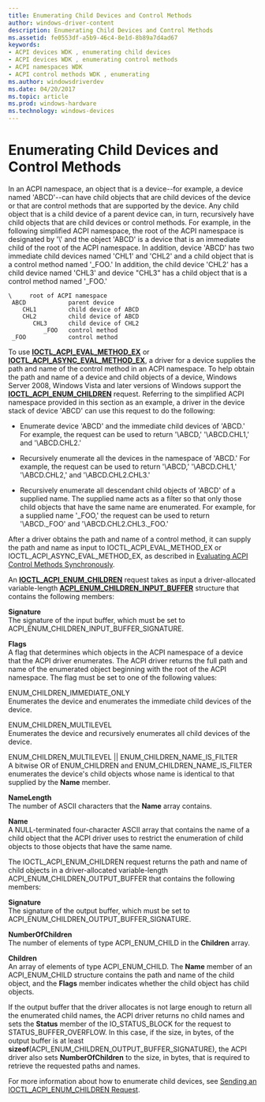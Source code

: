 ```yaml
---
title: Enumerating Child Devices and Control Methods
author: windows-driver-content
description: Enumerating Child Devices and Control Methods
ms.assetid: fe0553df-a5b9-46c4-8e1d-8b89a7d4ad67
keywords:
- ACPI devices WDK , enumerating child devices
- ACPI devices WDK , enumerating control methods
- ACPI namespaces WDK
- ACPI control methods WDK , enumerating
ms.author: windowsdriverdev
ms.date: 04/20/2017
ms.topic: article
ms.prod: windows-hardware
ms.technology: windows-devices
---
```


# Enumerating Child Devices and Control Methods


In an ACPI namespace, an object that is a device--for example, a device named 'ABCD'--can have child objects that are child devices of the device or that are control methods that are supported by the device. Any child object that is a child device of a parent device can, in turn, recursively have child objects that are child devices or control methods. For example, in the following simplified ACPI namespace, the root of the ACPI namespace is designated by '\\' and the object 'ABCD' is a device that is an immediate child of the root of the ACPI namespace. In addition, device 'ABCD' has two immediate child devices named 'CHL1' and 'CHL2' and a child object that is a control method named '\_FOO.' In addition, the child device 'CHL2' has a child device named 'CHL3' and device "CHL3" has a child object that is a control method named '\_FOO.'

``` syntax
\     root of ACPI namespace
 ABCD            parent device 
    CHL1         child device of ABCD
    CHL2         child device of ABCD
       CHL3      child device of CHL2
          _FOO   control method
 _FOO            control method
```

To use [**IOCTL\_ACPI\_EVAL\_METHOD\_EX**](https://msdn.microsoft.com/library/windows/hardware/ff536149) or [**IOCTL\_ACPI\_ASYNC\_EVAL\_METHOD\_EX**](https://msdn.microsoft.com/library/windows/hardware/ff536146), a driver for a device supplies the path and name of the control method in an ACPI namespace. To help obtain the path and name of a device and child objects of a device, Windows Server 2008, Windows Vista and later versions of Windows support the [**IOCTL\_ACPI\_ENUM\_CHILDREN**](https://msdn.microsoft.com/library/windows/hardware/ff536147) request. Referring to the simplified ACPI namespace provided in this section as an example, a driver in the device stack of device 'ABCD' can use this request to do the following:

-   Enumerate device 'ABCD' and the immediate child devices of 'ABCD.' For example, the request can be used to return '\\ABCD,' '\\ABCD.CHL1,' and '\\ABCD.CHL2.'

-   Recursively enumerate all the devices in the namespace of 'ABCD.' For example, the request can be used to return '\\ABCD,' '\\ABCD.CHL1,' '\\ABCD.CHL2,' and '\\ABCD.CHL2.CHL3.'

-   Recursively enumerate all descendant child objects of 'ABCD' of a supplied name. The supplied name acts as a filter so that only those child objects that have the same name are enumerated. For example, for a supplied name '\_FOO,' the request can be used to return '\\ABCD.\_FOO' and '\\ABCD.CHL2.CHL3.\_FOO.'

After a driver obtains the path and name of a control method, it can supply the path and name as input to IOCTL\_ACPI\_EVAL\_METHOD\_EX or IOCTL\_ACPI\_ASYNC\_EVAL\_METHOD\_EX, as described in [Evaluating ACPI Control Methods Synchronously](evaluating-acpi-control-methods-synchronously.md).

An [**IOCTL\_ACPI\_ENUM\_CHILDREN**](https://msdn.microsoft.com/library/windows/hardware/ff536147) request takes as input a driver-allocated variable-length [**ACPI\_ENUM\_CHILDREN\_INPUT\_BUFFER**](https://msdn.microsoft.com/library/windows/hardware/ff536110) structure that contains the following members:

<a href="" id="signature"></a>**Signature**  
The signature of the input buffer, which must be set to ACPI\_ENUM\_CHILDREN\_INPUT\_BUFFER\_SIGNATURE.

<a href="" id="flags"></a>**Flags**  
A flag that determines which objects in the ACPI namespace of a device that the ACPI driver enumerates. The ACPI driver returns the full path and name of the enumerated object beginning with the root of the ACPI namespace. The flag must be set to one of the following values:

<a href="" id="enum-children-immediate-only"></a>ENUM\_CHILDREN\_IMMEDIATE\_ONLY  
Enumerates the device and enumerates the immediate child devices of the device.

<a href="" id="enum-children-multilevel"></a>ENUM\_CHILDREN\_MULTILEVEL  
Enumerates the device and recursively enumerates all child devices of the device.

<a href="" id="enum-children-multilevel----enum-children-name-is-filter-"></a>ENUM\_CHILDREN\_MULTILEVEL || ENUM\_CHILDREN\_NAME\_IS\_FILTER   
A bitwise OR of ENUM\_CHILDREN and ENUM\_CHILDREN\_NAME\_IS\_FILTER enumerates the device's child objects whose name is identical to that supplied by the **Name** member.

<a href="" id="namelength"></a>**NameLength**  
The number of ASCII characters that the **Name** array contains.

<a href="" id="name"></a>**Name**  
A NULL-terminated four-character ASCII array that contains the name of a child object that the ACPI driver uses to restrict the enumeration of child objects to those objects that have the same name.

The IOCTL\_ACPI\_ENUM\_CHILDREN request returns the path and name of child objects in a driver-allocated variable-length ACPI\_ENUM\_CHILDREN\_OUTPUT\_BUFFER that contains the following members:

<a href="" id="signature"></a>**Signature**  
The signature of the output buffer, which must be set to ACPI\_ENUM\_CHILDREN\_OUTPUT\_BUFFER\_SIGNATURE.

<a href="" id="numberofchildren"></a>**NumberOfChildren**  
The number of elements of type ACPI\_ENUM\_CHILD in the **Children** array.

<a href="" id="children"></a>**Children**  
An array of elements of type ACPI\_ENUM\_CHILD. The **Name** member of an ACPI\_ENUM\_CHILD structure contains the path and name of the child object, and the **Flags** member indicates whether the child object has child objects.

If the output buffer that the driver allocates is not large enough to return all the enumerated child names, the ACPI driver returns no child names and sets the **Status** member of the IO\_STATUS\_BLOCK for the request to STATUS\_BUFFER\_OVERFLOW. In this case, if the size, in bytes, of the output buffer is at least **sizeof**(ACPI\_ENUM\_CHILDREN\_OUTPUT\_BUFFER\_SIGNATURE), the ACPI driver also sets **NumberOfChildren** to the size, in bytes, that is required to retrieve the requested paths and names.

For more information about how to enumerate child devices, see [Sending an IOCTL\_ACPI\_ENUM\_CHILDREN Request](sending-an-ioctl-acpi-enum-children-request.md).

 

 




